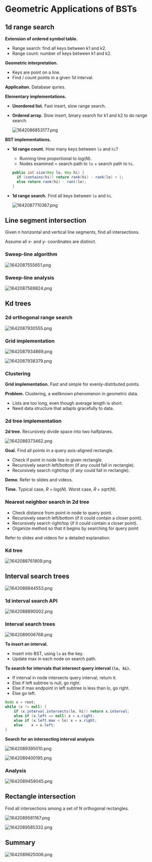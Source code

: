 # Geometric Applications of BSTs

## 1d range search

**Extension of ordered symbol table.**

- Range search: find all keys between k1 and k2.
- Range count: number of keys between k1 and k2.

**Geometric interpretation.**

- Keys are point on a line.
- Find / count points in a given 1d interval.

**Applicaiton.** Database quries.

**Elementary implementations.**

- **Unordered list.** Fast insert, slow range search.
- **Ordered array.** Slow insert, binary search for k1 and k2 to do range search.

  ![1642086853177.png](image/GeometricApplicationsOfBST/1642086853177.png)

**BST implementations.**

- **1d range count.** How many keys between `lo` and `hi`?

  - Running time proportional to $log(N)$.
  - Nodes examined = search path to `lo` + search path to `hi`.

  ```java
  public int size(Key lo, Key hi) {
  	if (contains(hi)) return rank(hi) - rank(lo) + 1;
  	else return rank(hi) - ranl(lo);
  }
  ```
- **1d range search.** Find all keys between `lo` and `hi`.

  ![1642087710367.png](image/GeometricApplicationsOfBST/1642087710367.png)

## Line segment intersection

Given n horizontal and vertical line segments, find all intersections.

Assume all x- and y- coordinates are distinct.

### Sweep-line algorithm

![1642087555651.png](image/GeometricApplicationsOfBST/1642087555651.png)

### Sweep-line analysis

![1642087569824.png](image/GeometricApplicationsOfBST/1642087569824.png)

## Kd trees

### 2d orthogonal range search

![1642087930555.png](image/GeometricApplicationsOfBST/1642087930555.png)

### Grid implementation

![1642087934869.png](image/GeometricApplicationsOfBST/1642087934869.png)

![1642087938379.png](image/GeometricApplicationsOfBST/1642087938379.png)

### Clustering

**Grid implementation.** Fast and simple for evenly-distrbuted points.

**Problem.** Clustering, a wellknown phenomenon in geometric data.

- Lists are too long, even though average length is short.
- Need data structure that adapts gracefully to data.

### 2d tree implementation

**2d tree.** Recursively divide space into two halfplanes.

![1642088373462.png](image/GeometricApplicationsOfBST/1642088373462.png)

**Goal.** Find all points in a query axis-aligned rectangle.

- Check if point in node lies in given rectangle.
- Recursively search left/bottom (if any could fall in rectangle).
- Recursively search right/top (if any could fall in rectangle).

**Demo**. Refer to slides and videos.

**Time.** Typical case, $R + log(N)$. Worst case, $R + sqrt(N)$.

### Nearest neighbor search in 2d tree

- Check distance from point in node to query point.
- Recursively search left/bottom (if it could contain a closer point).
- Recursively search right/top (if it could contain a closer point).
- Organize method so that it begins by searching for query point

Refer to slides and videos for a detailed explanation.

### Kd tree

![1642088761809.png](image/GeometricApplicationsOfBST/1642088761809.png)

## Interval search trees

![1642088844553.png](image/GeometricApplicationsOfBST/1642088844553.png)

### 1d interval search API

![1642088890002.png](image/GeometricApplicationsOfBST/1642088890002.png)

### Interval search trees

![1642089006768.png](image/GeometricApplicationsOfBST/1642089006768.png)

**To insert an interval.**

- Insert into BST, using `lo` as the key.
- Update max in each node on search path.

**To search for intervals that intersect query interval `(lo, hi)`.**

- If interval in node intersects query interval, return it.
- Else if left subtree is null, go right.
- Else if max endpoint in left subtree is less than lo, go right.
- Else go left.

```java
Node x = root;
while (x != null) {
	if (x.interval.intersects(lo, hi)) return x.interval;
	else if (x.left == null) x = x.right;
	else if (x.left.max < lo) x = x.right;
	else 	x = x.left;
}
```

**Search for an intersecting interval analysis**

![1642089395010.png](image/GeometricApplicationsOfBST/1642089395010.png)

![1642089400195.png](image/GeometricApplicationsOfBST/1642089400195.png)

### Analysis

![1642089459045.png](image/GeometricApplicationsOfBST/1642089459045.png)

## Rectangle intersection

Find all intersections among a set of N orthogonal rectangles.

![1642089581167.png](image/GeometricApplicationsOfBST/1642089581167.png)

![1642089585332.png](image/GeometricApplicationsOfBST/1642089585332.png)

## Summary

![1642089625006.png](image/GeometricApplicationsOfBST/1642089625006.png)

